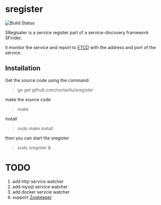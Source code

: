 # sregister
![Build Status](https://travis-ci.org/norlanliu/sregister.svg)

SRegisater is a service register part of a service-discovery framework SFinder. 

it monitor the service and report to [ETCD](https://github.com/coreos/etcd) with
the address and port of the service.

## Installation

Get the source code using the command:
> go get github.com/norlanliu/sregister

make the source code
> make

install
> sudo make install

then you can start the sregister
> sudo sregister &

# TODO
1. add http service watcher
2. add mysql service watcher
3. add docker servcie watcher
4. support [Zookeeper](http://zookeeper.apache.org/)

